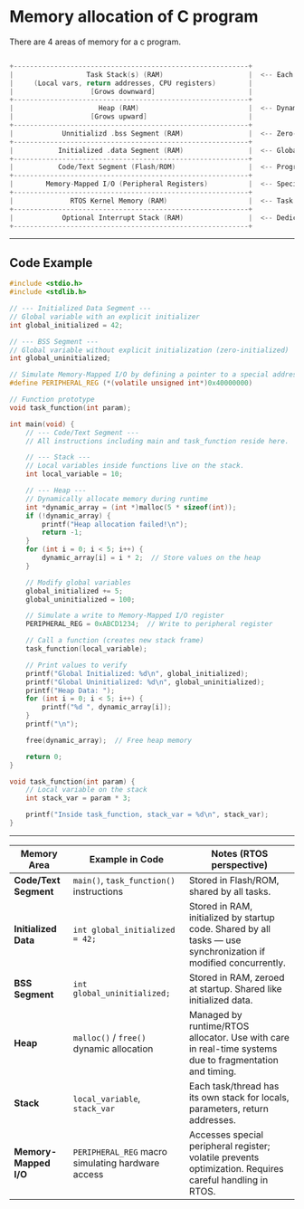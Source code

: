 # Memory allocation of C program

There are 4 areas of memory for a c program.
```c

+----------------------------------------------------------+
|                  Task Stack(s) (RAM)                     |  <-- Each RTOS task has its own stack
|     (Local vars, return addresses, CPU registers)        |
|                   [Grows downward]                       |
+----------------------------------------------------------+
|                     Heap (RAM)                           |  <-- Dynamic memory (malloc/free)
|                   [Grows upward]                         |
+----------------------------------------------------------+
|            Unnitializd .bss Segment (RAM)                |  <-- Zero-initialized/uninitialized globals/statics
+----------------------------------------------------------+
|           Initialized .data Segment (RAM)                |  <-- Globals/statics with explicit init values
+----------------------------------------------------------+
|           Code/Text Segment (Flash/ROM)                  |  <-- Program instructions, ISRs (read-only)
+----------------------------------------------------------+
|        Memory-Mapped I/O (Peripheral Registers)          |  <-- Special memory addresses mapped to hardware
+----------------------------------------------------------+
|              RTOS Kernel Memory (RAM)                    |  <-- Task control blocks, semaphores, queues
+----------------------------------------------------------+
|            Optional Interrupt Stack (RAM)                |  <-- Dedicated interrupt stack (if used)
+----------------------------------------------------------+

```
<hr>

## Code Example
```c
#include <stdio.h>
#include <stdlib.h>

// --- Initialized Data Segment ---
// Global variable with an explicit initializer
int global_initialized = 42;

// --- BSS Segment ---
// Global variable without explicit initialization (zero-initialized)
int global_uninitialized;

// Simulate Memory-Mapped I/O by defining a pointer to a special address
#define PERIPHERAL_REG (*(volatile unsigned int*)0x40000000)

// Function prototype
void task_function(int param);

int main(void) {
    // --- Code/Text Segment ---
    // All instructions including main and task_function reside here.

    // --- Stack ---
    // Local variables inside functions live on the stack.
    int local_variable = 10;

    // --- Heap ---
    // Dynamically allocate memory during runtime
    int *dynamic_array = (int *)malloc(5 * sizeof(int));
    if (!dynamic_array) {
        printf("Heap allocation failed!\n");
        return -1;
    }
    for (int i = 0; i < 5; i++) {
        dynamic_array[i] = i * 2;  // Store values on the heap
    }

    // Modify global variables
    global_initialized += 5;
    global_uninitialized = 100;

    // Simulate a write to Memory-Mapped I/O register
    PERIPHERAL_REG = 0xABCD1234;  // Write to peripheral register

    // Call a function (creates new stack frame)
    task_function(local_variable);

    // Print values to verify
    printf("Global Initialized: %d\n", global_initialized);
    printf("Global Uninitialized: %d\n", global_uninitialized);
    printf("Heap Data: ");
    for (int i = 0; i < 5; i++) {
        printf("%d ", dynamic_array[i]);
    }
    printf("\n");

    free(dynamic_array);  // Free heap memory

    return 0;
}

void task_function(int param) {
    // Local variable on the stack
    int stack_var = param * 3;

    printf("Inside task_function, stack_var = %d\n", stack_var);
}

```
<hr>

| Memory Area           | Example in Code                                   | Notes (RTOS perspective)                                                                                        |
| --------------------- | ------------------------------------------------- | --------------------------------------------------------------------------------------------------------------- |
| **Code/Text Segment** | `main()`, `task_function()` instructions          | Stored in Flash/ROM, shared by all tasks.                                                                       |
| **Initialized Data**  | `int global_initialized = 42;`                    | Stored in RAM, initialized by startup code. Shared by all tasks — use synchronization if modified concurrently. |
| **BSS Segment**       | `int global_uninitialized;`                       | Stored in RAM, zeroed at startup. Shared like initialized data.                                                 |
| **Heap**              | `malloc()` / `free()` dynamic allocation          | Managed by runtime/RTOS allocator. Use with care in real-time systems due to fragmentation and timing.          |
| **Stack**             | `local_variable`, `stack_var`                     | Each task/thread has its own stack for locals, parameters, return addresses.                                    |
| **Memory-Mapped I/O** | `PERIPHERAL_REG` macro simulating hardware access | Accesses special peripheral register; volatile prevents optimization. Requires careful handling in RTOS.        |
